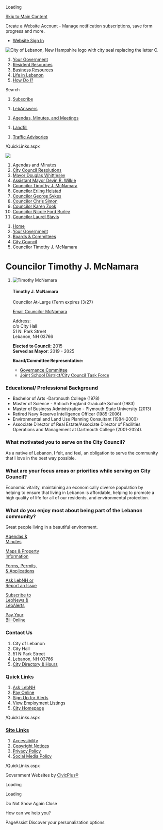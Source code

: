 Loading

[Skip to Main Content](https://www.lebanonnh.gov/847/Councilor-Timothy-J-McNamara/)

[Create a Website Account](https://www.lebanonnh.gov/MyAccount/ProfileCreate) - Manage notification subscriptions, save form progress and more.   

- [Website Sign In](https://www.lebanonnh.gov/MyAccount)

![City of Lebanon, New Hampshire logo with city seal replacing the letter O.](https://www.lebanonnh.gov/ImageRepository/Document?documentID=20893)

1. [Your Government](https://www.lebanonnh.gov/27/Your-Government)
2. [Resident Resources](https://www.lebanonnh.gov/101/Resident-Resources)
3. [Business Resources](https://www.lebanonnh.gov/35/Business-Resources)
4. [Life in Lebanon](https://www.lebanonnh.gov/31/Life-in-Lebanon)
5. [How Do I?](https://www.lebanonnh.gov/9/How-Do-I)

Search

1. [Subscribe](https://www.lebanonnh.gov/1239)

<!--THE END-->

1. [LebAnswers](https://www.lebanonnh.gov/1750)

<!--THE END-->

1. [Agendas, Minutes, and Meetings](https://www.lebanonnh.gov/agendas)

<!--THE END-->

1. [Landfill](https://www.lebanonnh.gov/450)

<!--THE END-->

1. [Traffic Advisories](https://lebanonnh.gov/1392/Traffic-Advisories)

/QuickLinks.aspx

![](https://www.lebanonnh.gov/ImageRepository/Document?documentID=20897)

01. [Agendas and Minutes](https://lebanonnh.portal.civicclerk.com/?category_id=26)
02. [City Council Resolutions](https://www.lebanonnh.gov/1836/City-Council-Resolutions)
03. [Mayor Douglas Whittlesey](https://www.lebanonnh.gov/1484/Mayor-Douglas-Whittlesey)
04. [Assistant Mayor Devin R. Wilkie](https://www.lebanonnh.gov/1483/Assistant-Mayor-Devin-R-Wilkie)
05. [Councilor Timothy J. McNamara](https://www.lebanonnh.gov/847/Councilor-Timothy-J-McNamara)
06. [Councilor Erling Heistad](https://www.lebanonnh.gov/850/Councilor-Erling-Heistad)
07. [Councilor George Sykes](https://www.lebanonnh.gov/1017/Councilor-George-Sykes)
08. [Councilor Chris Simon](https://www.lebanonnh.gov/844/Councilor-Chris-Simon)
09. [Councilor Karen Zook](https://www.lebanonnh.gov/1178/Councilor-Karen-Zook)
10. [Councilor Nicole Ford Burley](https://www.lebanonnh.gov/1855/Councilor-Nicole-Ford-Burley)
11. [Councilor Laurel Stavis](https://www.lebanonnh.gov/1856/Councilor-Laurel-Stavis)

<!--THE END-->

1. [Home](https://www.lebanonnh.gov)
2. [Your Government](https://www.lebanonnh.gov/27/Your-Government)
3. [Boards &amp; Committees](https://www.lebanonnh.gov/245/Boards-Committees)
4. [City Council](https://www.lebanonnh.gov/337/City-Council)
5. Councilor Timothy J. McNamara

# Councilor Timothy J. McNamara

1. ![Timothy McNamara](https://www.lebanonnh.gov/ImageRepository/Document?documentID=1724 "Timothy McNamara")
   
   #### Timothy J. McNamara
   
   Councilor At-Large (Term expires (3/27)
   
   [Email Councilor McNamara](mailto:tim.mcnamara@lebanonnh.gov)
   
   Address:  
   c/o City Hall  
   51 N. Park Street  
   Lebanon, NH 03766
   
   **Elected to Council:** 2015  
   **Served as Mayor**: 2019 - 2025
   
   **Board/Committee Representative:**
   
   - [Governance Committee](https://lebanonnh.gov/496/Governance-Committee)
   - [Joint School District/City Council Task Force](https://www.lebanonnh.gov/652/School-DistrictCity-Task-Force)

### Educational/ Professional Background

- Bachelor of Arts -Dartmouth College (1978)
- Master of Science - Antioch England Graduate School (1983)
- Master of Business Administration - Plymouth State University (2013)
- Retired Navy Reserve Intelligence Officer (1985-2006)
- Environmental and Land Use Planning Consultant (1984-2000)
- Associate Director of Real Estate/Associate Director of Facilities Operations and Management at Dartmouth College (2001-2024).

### What motivated you to serve on the City Council?

As a native of Lebanon, I felt, and feel, an obligation to serve the community that I love in the best way possible.

### What are your focus areas or priorities while serving on City Council?

Economic vitality, maintaining an economically diverse population by helping to ensure that living in Lebanon is affordable, helping to promote a high quality of life for all of our residents, and environmental protection.

### What do you enjoy most about being part of the Lebanon community?

Great people living in a beautiful environment. 

[Agendas &amp;  
Minutes](https://www.lebanonnh.gov/agendas)

[Maps &amp; Property  
Information](https://www.lebanonnh.gov/661/Maps-Property-Information)

[Forms, Permits,  
&amp; Applications](https://www.lebanonnh.gov/714/Forms-Permits-and-Applications)

[Ask LebNH or  
Report an Issue](https://www.lebanonnh.gov/1518)

[Subscribe to  
LebNews &amp;  
LebAlerts](https://www.lebanonnh.gov/1239/Alerts-Notifications)

[Pay Your  
Bill Online](https://www.lebanonnh.gov/pay)

### Contact Us

1. City of Lebanon
2. City Hall
3. 51 N Park Street
4. Lebanon, NH 03766
5. [City Directory &amp; Hours](https://www.lebanonnh.gov/directory)

### [Quick Links](https://www.lebanonnh.gov/QuickLinks.aspx?CID=31)

1. [Ask LebNH](https://www.lebanonnh.gov/ask)
2. [Pay Online](https://www.lebanonnh.gov/732)
3. [Sign Up for Alerts](https://www.lebanonnh.gov/subscribe)
4. [View Employment Listings](https://www.lebanonnh.gov/jobs.aspx)
5. [City Homepage](https://lebanonnh.gov)

/QuickLinks.aspx

### [Site Links](https://www.lebanonnh.gov/QuickLinks.aspx?CID=32)

1. [Accessibility](https://www.lebanonnh.gov/Accessibility)
2. [Copyright Notices](https://www.lebanonnh.gov/site/copyright)
3. [Privacy Policy](https://www.lebanonnh.gov/privacy)
4. [Social Media Policy](https://view.publitas.com/city-of-lebanon/socialmediapolicy)

/QuickLinks.aspx

Government Websites by [CivicPlus®](https://connect.civicplus.com/referral)

Loading

Loading

Do Not Show Again Close

How can we help you?

PageAssist Discover your personalization options